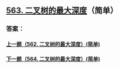 ## [563. 二叉树的最大深度](https://leetcode-cn.com/problems/merge-two-sorted-lists/)（简单）





### 答案：



#### [上一题（562. 二叉树的最大深度）(简单)](https://github.com/sdwwld/leetCode/blob/master/src/main/java/com/wld/java/leetcode/leetCode0562.md)

#### [下一题（564. 二叉树的最大深度）(简单)](https://github.com/sdwwld/leetCode/blob/master/src/main/java/com/wld/java/leetcode/leetCode0564.md)